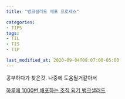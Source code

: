 ```yaml
---
title: "뱅크샐러드 배포 프로세스"

categories:
- TIPS
tags:
- TIL
- TIS
- TIP

last_modified_at: 2020-09-04T08:07:00-05:00
---
```


공부하다가 찾은것. 나중에 도움될거같아서 

[하루에 1000번 배포하는 조직 되기  뱅크샐러드](https://blog.banksalad.com/tech/become-an-organization-that-deploys-1000-times-a-day/?gclid=EAIaIQobChMIgJSikITP6wIVUHRgCh1t0welEAMYASAAEgK7UvD_BwE)
